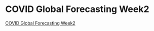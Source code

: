 # COVID Global Forecasting Week2

[COVID Global Forecasting Week2](https://www.kaggle.com/c/covid19-global-forecasting-week-2/overview)

## 